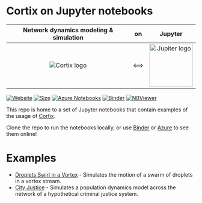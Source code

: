 # Cortix on Jupyter notebooks

| Network dynamics modeling & simulation | on | Jupyter |
|:---:|:--:|:----:|
| <img src="https://cortix.org/logo.jpg" title="Cortix logo"> | <==> | <img width="115" src="https://upload.wikimedia.org/wikipedia/commons/thumb/3/38/Jupyter_logo.svg/250px-Jupyter_logo.svg.png" title="Jupiter logo"> |

[![Website](https://img.shields.io/website/https/github.com/dpploy/cortix-nb.svg)](https://github.com/dpploy/cortix-nb)
[![Size](https://img.shields.io/github/repo-size/dpploy/cortix-nb.svg?label=size&style=flat)](https://cortix.org)
[![Azure Notebooks](https://notebooks.azure.com/launch.svg)](https://notebooks.azure.com/dealmeidavf/projects/cortix-nb)
[![Binder](https://mybinder.org/badge_logo.svg)](https://mybinder.org/v2/gh/dpploy/cortix-nb/master)
[![NBViewer](https://github.com/jupyter/design/blob/master/logos/Badges/nbviewer_badge.svg)](http://nbviewer.jupyter.org/github/dpploy/cortix-nb/)

This repo is home to a set of  Jupyter notebooks that contain  examples of the usage of [Cortix](https://github.com/dpploy/cortix). 

Clone the repo to run the notebooks locally, or use [Binder](https://mybinder.org/v2/gh/dpploy/cortix-nb/master) or [Azure](https://notebooks.azure.com/dealmeidavf/projects/cortix-nb) to see them online!

# Examples

*  [Droplets Swirl in a Vortex](https://github.com/dpploy/cortix-nb/blob/master/run_droplet_swirl.ipynb) -  Simulates the motion of a swarm of droplets in a vortex stream.
*  [City Justice](https://github.com/dpploy/cortix-nb/blob/master/run_city_justice.ipynb) - Simulates a population dynamics model across the network of a hypothetical criminal justice system.
